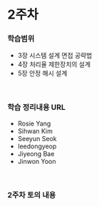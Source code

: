 # 2주차

### 학습범위
+ 3장 시스템 설계 면접 공략법
+ 4장 처리율 제한장치의 설계
+ 5장 안정 해시 설계

</br>

### 학습 정리내용 URL
+ Rosie Yang
+ Sihwan Kim
+ Seeyun Seok
+ leedongyeop
+ Jiyeong Bae
+ Jinwon Yoon

</br>

### 2주차 토의 내용
